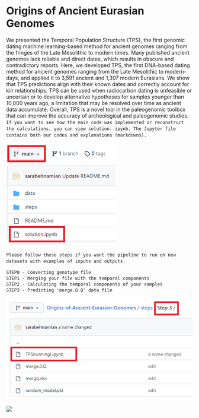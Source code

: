 # Origins of Ancient Eurasian Genomes
We presented the Temporal Population Structure (TPS), the first genomic dating machine learning-based method for ancient genomes ranging from the fringes of the Late Mesolithic to modern times. Many published ancient genomes lack reliable and direct dates, which results in obscure and contradictory reports. Here, we developed TPS, the first DNA-based dating method for ancient genomes ranging from the Late Mesolithic to modern-days, and applied it to 3,591 ancient and 1,307 modern Eurasians. We show that TPS predictions align with their known dates and correctly account for kin relationships. TPS can be used when radiocarbon dating is unfeasible or uncertain or to develop alternative hypotheses for samples younger than 10,000 years ago, a limitation that may be resolved over time as ancient data accumulate. Overall, TPS is a novel tool in the paleogenomic toolbox that can improve the accuracy of archeological and paleogenomic studies.  
`If you want to see how the main code was implemented or reconstruct the calculations, you can view solution. ipynb. The Jupyter file contains both our codes and explanations (markdowns).`

![This is an image](source_code.png)


`Please follow these steps if you want the pipeline to run on new datasets with examples of inputs and outputs. `

```
STEP0 - Converting genotype file
STEP1 - Merging your file with the temporal components
STEP2 - Calculating the temporal components of your samples
STEP3 - Predicting 'merge.8.Q' data file
```
![This is an image](running.png)

[<img src="https://i.ytimg.com/vi/Hc79sDi3f0U/maxresdefault.jpg" width="50%">](explanation.mov)